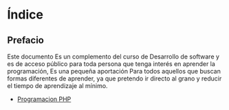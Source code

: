 # Índice
## Prefacio
Este documento Es un complemento del curso de Desarrollo de software y es de acceso público para toda persona que tenga interés en aprender la programación, Es una pequeña aportación Para todos aquellos que buscan formas diferentes de aprender, ya que pretendo ir directo al grano y reducir el tiempo de aprendizaje al mínimo.
- [Programacion PHP](https://github.com/refudhys/Curso-de-Inicio-PHP/blob/master/Programaci%C3%B3n%20PHP/Introducción.md "Programación PHP")


        